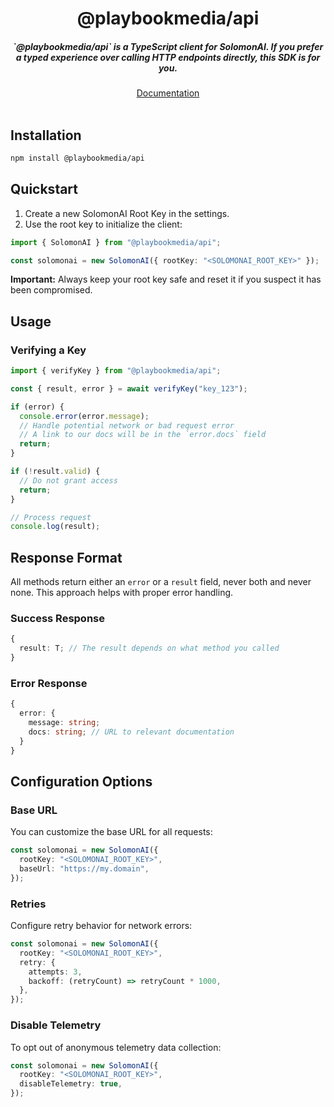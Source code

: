 <div align="center">
    <h1 align="center">@playbookmedia/api</h1>
    <h5>`@playbookmedia/api` is a TypeScript client for SolomonAI. If you prefer a typed experience over calling HTTP endpoints directly, this SDK is for you.</h5>
</div>

<div align="center">
  <a href="https://www.solomonai.com/docs/libraries/ts/sdk/overview">Documentation</a>
</div>
<br/>

## Installation

```bash
npm install @playbookmedia/api
```

## Quickstart

1.  Create a new SolomonAI Root Key in the settings.
2.  Use the root key to initialize the client:

```ts
import { SolomonAI } from "@playbookmedia/api";

const solomonai = new SolomonAI({ rootKey: "<SOLOMONAI_ROOT_KEY>" });
```

**Important:** Always keep your root key safe and reset it if you suspect it has been compromised.

## Usage

### Verifying a Key

```ts
import { verifyKey } from "@playbookmedia/api";

const { result, error } = await verifyKey("key_123");

if (error) {
  console.error(error.message);
  // Handle potential network or bad request error
  // A link to our docs will be in the `error.docs` field
  return;
}

if (!result.valid) {
  // Do not grant access
  return;
}

// Process request
console.log(result);
```

## Response Format

All methods return either an `error` or a `result` field, never both and never none. This approach helps with proper error handling.

### Success Response

```ts
{
  result: T; // The result depends on what method you called
}
```

### Error Response

```ts
{
  error: {
    message: string;
    docs: string; // URL to relevant documentation
  }
}
```

## Configuration Options

### Base URL

You can customize the base URL for all requests:

```ts
const solomonai = new SolomonAI({
  rootKey: "<SOLOMONAI_ROOT_KEY>",
  baseUrl: "https://my.domain",
});
```

### Retries

Configure retry behavior for network errors:

```ts
const solomonai = new SolomonAI({
  rootKey: "<SOLOMONAI_ROOT_KEY>",
  retry: {
    attempts: 3,
    backoff: (retryCount) => retryCount * 1000,
  },
});
```

### Disable Telemetry

To opt out of anonymous telemetry data collection:

```ts
const solomonai = new SolomonAI({
  rootKey: "<SOLOMONAI_ROOT_KEY>",
  disableTelemetry: true,
});
```